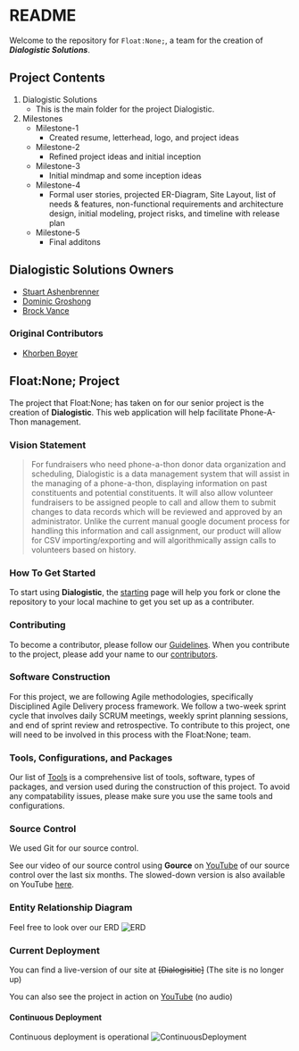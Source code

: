 # README #
Welcome to the repository for `Float:None;`, a team for the creation of ***Dialogistic Solutions***.

## Project Contents ##
1. Dialogistic Solutions
    * This is the main folder for the project Dialogistic.
2. Milestones
    * Milestone-1
        - Created resume, letterhead, logo, and project ideas
    * Milestone-2
        - Refined project ideas and initial inception
    * Milestone-3
        - Initial mindmap and some inception ideas
    * Milestone-4
        - Formal user stories, projected ER-Diagram, Site Layout, list of needs & features, non-functional requirements and architecture design, initial modeling, project risks, and timeline with release plan
    * Milestone-5
        - Final additons

## Dialogistic Solutions Owners ##
* [Stuart Ashenbrenner](https://github.com/stuartjash)
* [Dominic Groshong](https://github.com/xzonos)
* [Brock Vance](https://github.com/brockv)

### Original Contributors ###
* [Khorben Boyer](https://github.com/No-one-alone)

## Float:None; Project ##
The project that Float:None; has taken on for our senior project is the creation of **Dialogistic**. This web application will help facilitate Phone-A-Thon management.

### Vision Statement ###
>For fundraisers who need phone-a-thon donor data organization and scheduling, Dialogistic is a data management system that will assist in the managing of a phone-a-thon, displaying information on past constituents and potential constituents. It will also allow volunteer fundraisers to be assigned people to call and allow them to submit changes to data records which will be reviewed and approved by an administrator. Unlike the current manual google document process for handling this information and call assignment, our product will allow for CSV importing/exporting and will algorithmically assign calls to volunteers based on history.

### How To Get Started ###
To start using **Dialogistic**, the [starting](starting.md) page will help you fork or clone the repository to your local machine to get you set up as a contributer.

### Contributing ###
To become a contributor, please follow our [Guidelines](guidelines.md). When you contribute to the project, please add your name to our [contributors](CONTRIBUTING.md).

### Software Construction ###
For this project, we are following Agile methodologies, specifically Disciplined Agile Delivery process framework. We follow a two-week sprint cycle that involves daily SCRUM meetings, weekly sprint planning sessions, and end of sprint review and retrospective. To contribute to this project, one will need to be involved in this process with the Float:None; team.

### Tools, Configurations, and Packages ###
Our list of [Tools](tools.md) is a comprehensive list of tools, software, types of packages, and version used during the construction of this project. To avoid any compatability issues, please make sure you use the same tools and configurations. 

### Source Control ###
We used Git for our source control.

See our video of our source control using **Gource** on [YouTube](https://www.youtube.com/watch?v=f9W1qRBN9x8) of our source control over the last six months. The slowed-down version is also available on YouTube [here](https://www.youtube.com/watch?v=Xn4bEYdmXII&t=90s).

### Entity Relationship Diagram ###
Feel free to look over our ERD
![ERD](https://bitbucket.org/floatnone/float-none/raw/20a4b0a988f6c9b89422c08e29a6333814c03429/milestones/Final_ERD.png)

### Current Deployment ###
You can find a live-version of our site at ~~[Dialogisitic]~~ (The site is no longer up)

You can also see the project in action on [YouTube](https://youtu.be/6RrkngDSGdI) (no audio)

#### Continuous Deployment ####
Continuous deployment is operational
![ContinuousDeployment](https://bitbucket.org/floatnone/float-none/raw/15a5a720dcdf96a4850b0b9de0a2a8cbc60246e4/milestones/ContinuousDeployment.png)
